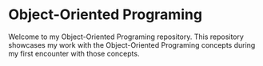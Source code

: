 # Object-Oriented Programing
Welcome to my Object-Oriented Programing repository. This repository showcases my work with the Object-Oriented Programing concepts during my first encounter with those concepts.
